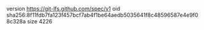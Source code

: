 version https://git-lfs.github.com/spec/v1
oid sha256:8f11fdb7fa123f457bcf7ab4f1be64aedb5035641f8c48596587e4e9f08c328a
size 4226
